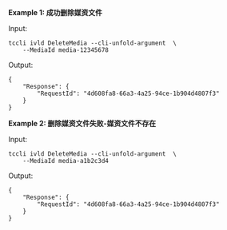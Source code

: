 **Example 1: 成功删除媒资文件**



Input: 

```
tccli ivld DeleteMedia --cli-unfold-argument  \
    --MediaId media-12345678
```

Output: 
```
{
    "Response": {
        "RequestId": "4d608fa8-66a3-4a25-94ce-1b904d4807f3"
    }
}
```

**Example 2: 删除媒资文件失败-媒资文件不存在**



Input: 

```
tccli ivld DeleteMedia --cli-unfold-argument  \
    --MediaId media-a1b2c3d4
```

Output: 
```
{
    "Response": {
        "RequestId": "4d608fa8-66a3-4a25-94ce-1b904d4807f3"
    }
}
```

